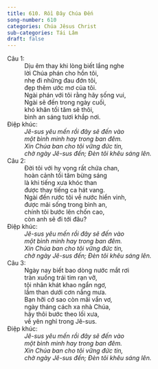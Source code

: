 ```yaml
---
title: 610. Rồi Đây Chúa Đến
song-number: 610
categories: Chúa Jêsus Christ
sub-categories: Tái Lâm
draft: false
---
```

<dl><dt>Câu 1:</dt><dd data-verse="1">Dịu êm thay khi lòng biết lắng nghe <br/>lời Chúa phán cho hồn tôi, <br/>nhẹ đi những đau đớn tôi, <br/>đẹp thêm ước mơ của tôi. <br/>Ngài phán với tôi rằng hãy sống vui, <br/>Ngài sẽ đến trong ngày cuối, <br/>khó khăn tối tăm sẽ thôi, <br/>bình an sáng tươi khắp nơi. </dd><dt>Điệp khúc:</dt><dd data-chorus="1"><em>Jê-sus yêu mến rồi đây sẽ đến vào <br/>một bình minh hay trong ban đêm. <br/>Xin Chúa ban cho tôi vững đức tin, <br/>chờ ngày Jê-sus đến; Đèn tôi khêu sáng lên. </em></dd><dt>Câu 2:</dt><dd data-verse="2">Đời tôi với hy vọng rất chứa chan, <br/>hoàn cảnh tối tăm bừng sáng <br/>là khi tiếng xưa khóc than <br/>được thay tiếng ca hát vang. <br/>Ngài đến rước tôi về nước hiển vinh, <br/>được mãi sống trong bình an, <br/>chính tôi bước lên chốn cao, <br/>còn anh sẽ đi tới đâu? </dd><dt>Điệp khúc:</dt><dd data-chorus="1"><em>Jê-sus yêu mến rồi đây sẽ đến vào <br/>một bình minh hay trong ban đêm. <br/>Xin Chúa ban cho tôi vững đức tin, <br/>chờ ngày Jê-sus đến; Đèn tôi khêu sáng lên. </em></dd><dt>Câu 3:</dt><dd data-verse="3">Ngày nay biết bao dòng nước mắt rơi <br/>tràn xuống trái tim rạn vỡ, <br/>tội nhân khát khao ngẩn ngơ, <br/>lầm than dưới cơn nắng mưa. <br/>Bạn hỡi cớ sao còn mãi vẩn vơ, <br/>ngày tháng cách xa nhà Chúa, <br/>hãy thôi bước theo lối xưa, <br/>về yên nghỉ trong Jê-sus. </dd><dt>Điệp khúc:</dt><dd data-chorus="1"><em>Jê-sus yêu mến rồi đây sẽ đến vào <br/>một bình minh hay trong ban đêm. <br/>Xin Chúa ban cho tôi vững đức tin, <br/>chờ ngày Jê-sus đến; Đèn tôi khêu sáng lên. </em></dd></dl>